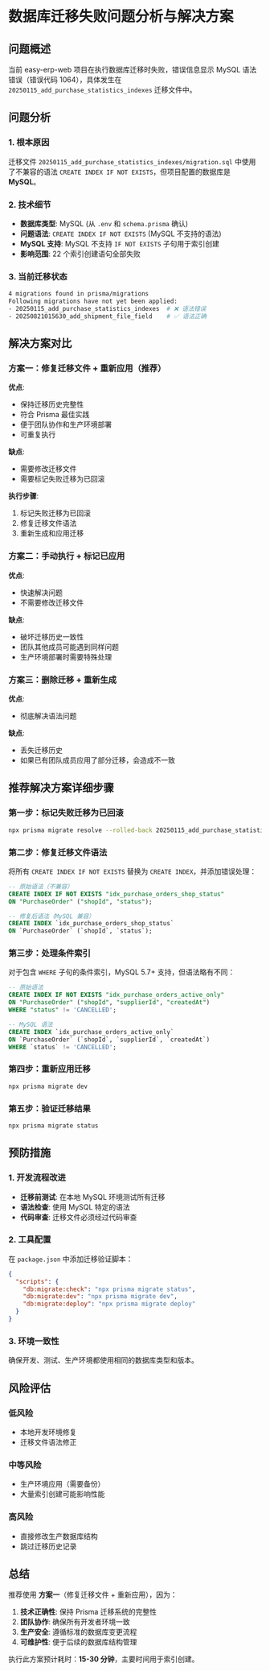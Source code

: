 # 数据库迁移失败问题分析与解决方案

## 问题概述

当前 easy-erp-web 项目在执行数据库迁移时失败，错误信息显示 MySQL 语法错误（错误代码 1064），具体发生在 `20250115_add_purchase_statistics_indexes` 迁移文件中。

## 问题分析

### 1. 根本原因

迁移文件 `20250115_add_purchase_statistics_indexes/migration.sql` 中使用了不兼容的语法 `CREATE INDEX IF NOT EXISTS`，但项目配置的数据库是 **MySQL**。

### 2. 技术细节

- **数据库类型**: MySQL (从 `.env` 和 `schema.prisma` 确认)
- **问题语法**: `CREATE INDEX IF NOT EXISTS` (MySQL 不支持的语法)
- **MySQL 支持**: MySQL 不支持 `IF NOT EXISTS` 子句用于索引创建
- **影响范围**: 22 个索引创建语句全部失败

### 3. 当前迁移状态

```bash
4 migrations found in prisma/migrations
Following migrations have not yet been applied:
- 20250115_add_purchase_statistics_indexes  # ❌ 语法错误
- 20250821015630_add_shipment_file_field    # ✅ 语法正确
```

## 解决方案对比

### 方案一：修复迁移文件 + 重新应用（推荐）

**优点**:
- 保持迁移历史完整性
- 符合 Prisma 最佳实践
- 便于团队协作和生产环境部署
- 可重复执行

**缺点**:
- 需要修改迁移文件
- 需要标记失败迁移为已回滚

**执行步骤**:
1. 标记失败迁移为已回滚
2. 修复迁移文件语法
3. 重新生成和应用迁移

### 方案二：手动执行 + 标记已应用

**优点**:
- 快速解决问题
- 不需要修改迁移文件

**缺点**:
- 破坏迁移历史一致性
- 团队其他成员可能遇到同样问题
- 生产环境部署时需要特殊处理

### 方案三：删除迁移 + 重新生成

**优点**:
- 彻底解决语法问题

**缺点**:
- 丢失迁移历史
- 如果已有团队成员应用了部分迁移，会造成不一致

## 推荐解决方案详细步骤

### 第一步：标记失败迁移为已回滚

```bash
npx prisma migrate resolve --rolled-back 20250115_add_purchase_statistics_indexes
```

### 第二步：修复迁移文件语法

将所有 `CREATE INDEX IF NOT EXISTS` 替换为 `CREATE INDEX`，并添加错误处理：

```sql
-- 原始语法（不兼容）
CREATE INDEX IF NOT EXISTS "idx_purchase_orders_shop_status" 
ON "PurchaseOrder" ("shopId", "status");

-- 修复后语法（MySQL 兼容）
CREATE INDEX `idx_purchase_orders_shop_status` 
ON `PurchaseOrder` (`shopId`, `status`);
```

### 第三步：处理条件索引

对于包含 `WHERE` 子句的条件索引，MySQL 5.7+ 支持，但语法略有不同：

```sql
-- 原始语法
CREATE INDEX IF NOT EXISTS "idx_purchase_orders_active_only" 
ON "PurchaseOrder" ("shopId", "supplierId", "createdAt") 
WHERE "status" != 'CANCELLED';

-- MySQL 语法
CREATE INDEX `idx_purchase_orders_active_only` 
ON `PurchaseOrder` (`shopId`, `supplierId`, `createdAt`) 
WHERE `status` != 'CANCELLED';
```

### 第四步：重新应用迁移

```bash
npx prisma migrate dev
```

### 第五步：验证迁移结果

```bash
npx prisma migrate status
```

## 预防措施

### 1. 开发流程改进

- **迁移前测试**: 在本地 MySQL 环境测试所有迁移
- **语法检查**: 使用 MySQL 特定的语法
- **代码审查**: 迁移文件必须经过代码审查

### 2. 工具配置

在 `package.json` 中添加迁移验证脚本：

```json
{
  "scripts": {
    "db:migrate:check": "npx prisma migrate status",
    "db:migrate:dev": "npx prisma migrate dev",
    "db:migrate:deploy": "npx prisma migrate deploy"
  }
}
```

### 3. 环境一致性

确保开发、测试、生产环境都使用相同的数据库类型和版本。

## 风险评估

### 低风险
- 本地开发环境修复
- 迁移文件语法修正

### 中等风险
- 生产环境应用（需要备份）
- 大量索引创建可能影响性能

### 高风险
- 直接修改生产数据库结构
- 跳过迁移历史记录

## 总结

推荐使用 **方案一**（修复迁移文件 + 重新应用），因为：

1. **技术正确性**: 保持 Prisma 迁移系统的完整性
2. **团队协作**: 确保所有开发者环境一致
3. **生产安全**: 遵循标准的数据库变更流程
4. **可维护性**: 便于后续的数据库结构管理

执行此方案预计耗时：**15-30 分钟**，主要时间用于索引创建。